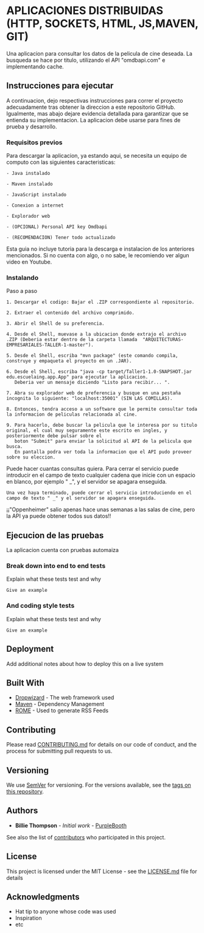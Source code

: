 # APLICACIONES DISTRIBUIDAS (HTTP, SOCKETS, HTML, JS,MAVEN, GIT)

Una aplicacion para consultar los datos de la pelicula de cine deseada. La busqueda se hace por titulo, utilizando el API "omdbapi.com" e implementando cache.

## Instrucciones para ejecutar

A continuacion, dejo respectivas instrucciones para correr el proyecto adecuadamente tras obtener la direccion a este repositorio GitHub. Igualmente, mas abajo dejare evidencia detallada para garantizar que se entienda su implementacion. La aplicacion debe usarse para fines de prueba y desarrollo.

### Requisitos previos

Para descargar la aplicacion, ya estando aqui, se necesita un equipo de computo con las siguientes caracteristicas:

```
- Java instalado

- Maven instalado

- JavaScript instalado

- Conexion a internet

- Explorador web

- (OPCIONAL) Personal API key Omdbapi

- (RECOMENDACION) Tener todo actualizado
```
Esta guia no incluye tutoria para la descarga e instalacion de los anteriores mencionados. Si no cuenta con algo, o no sabe, le recomiendo ver algun video en Youtube.

### Instalando

Paso a paso

```
1. Descargar el codigo: Bajar el .ZIP correspondiente al repositorio.

2. Extraer el contenido del archivo comprimido.

3. Abrir el Shell de su preferencia.

4. Desde el Shell, muevase a la ubicacion donde extrajo el archivo .ZIP (Deberia estar dentro de la carpeta llamada  "ARQUITECTURAS-EMPRESARIALES-TALLER-1-master").

5. Desde el Shell, escriba "mvn package" (este comando compila, construye y empaqueta el proyecto en un .JAR).

6. Desde el Shell, escriba "java -cp target/Taller1-1.0-SNAPSHOT.jar edu.escuelaing.app.App" para ejecutar la aplicacion.
   Deberia ver un mensaje diciendo "Listo para recibir... ".

7. Abra su explorador web de preferencia y busque en una pestaña incognita lo siguiente: "localhost:35001" (SIN LAS COMILLAS).

8. Entonces, tendra acceso a un software que le permite consultar toda la informacion de peliculas relacionada al cine.

9. Para hacerlo, debe buscar la pelicula que le interesa por su titulo original, el cual muy seguramente este escrito en ingles, y posteriormente debe pulsar sobre el
   boton "Submit" para enviar la solicitud al API de la pelicula que busca.
   En pantalla podra ver toda la informacion que el API pudo proveer sobre su eleccion.
```

Puede hacer cuantas consultas quiera. Para cerrar el servicio puede introducir en el campo de texto cualquier cadena que inicie con un espacio en blanco, por ejemplo " _", y el servidor se apagara enseguida. 

```
Una vez haya terminado, puede cerrar el servicio introduciendo en el campo de texto " _" y el servidor se apagara enseguida.

```

¡¡"Oppenheimer" salio apenas hace unas semanas a las salas de cine, pero la API ya puede obtener todos sus datos!!

## Ejecucion de las pruebas

La aplicacion cuenta con pruebas automaiza

### Break down into end to end tests

Explain what these tests test and why

```
Give an example
```

### And coding style tests

Explain what these tests test and why

```
Give an example
```

## Deployment

Add additional notes about how to deploy this on a live system

## Built With

* [Dropwizard](http://www.dropwizard.io/1.0.2/docs/) - The web framework used
* [Maven](https://maven.apache.org/) - Dependency Management
* [ROME](https://rometools.github.io/rome/) - Used to generate RSS Feeds

## Contributing

Please read [CONTRIBUTING.md](https://gist.github.com/PurpleBooth/b24679402957c63ec426) for details on our code of conduct, and the process for submitting pull requests to us.

## Versioning

We use [SemVer](http://semver.org/) for versioning. For the versions available, see the [tags on this repository](https://github.com/your/project/tags). 

## Authors

* **Billie Thompson** - *Initial work* - [PurpleBooth](https://github.com/PurpleBooth)

See also the list of [contributors](https://github.com/your/project/contributors) who participated in this project.

## License

This project is licensed under the MIT License - see the [LICENSE.md](LICENSE.md) file for details

## Acknowledgments

* Hat tip to anyone whose code was used
* Inspiration
* etc

